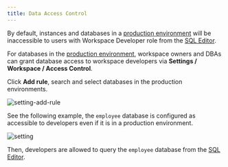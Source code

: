 ```yaml
---
title: Data Access Control
---
```


<EnterpriseOnlyBlock />

By default, instances and databases in a [production environment](/docs/administration/environment-policy/tier) will be inaccessible to users with Workspace Developer role from the [SQL Editor](/docs/sql-editor/overview).

For databases in the [production environment](/docs/administration/environment-policy/tier), workspace owners and DBAs can grant database access to workspace developers via **Settings / Workspace / Access Control**.

Click **Add rule**, search and select databases in the production environments.

![setting-add-rule](/content/docs/security/data-access-control/access-control-add-rule.webp)

See the following example, the `employee` database is configured as accessible to developers even if it is in a production environment.

![setting](/content/docs/security/data-access-control/access-control-settings.webp)

Then, developers are allowed to query the `employee` database from the [SQL Editor](/docs/sql-editor/overview).
